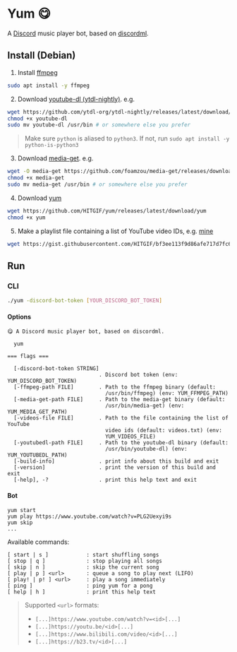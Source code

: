 # Yum 😋

A [Discord](https://discord.com/) music player bot, based on [discordml](https://github.com/ushitora-anqou/discordml).

## Install (Debian)
1. Install [ffmpeg](https://ffmpeg.org/)
```sh
sudo apt install -y ffmpeg
```
2. Download [youtube-dl (ytdl-nightly)](https://github.com/ytdl-org/ytdl-nightly). e.g.
```sh
wget https://github.com/ytdl-org/ytdl-nightly/releases/latest/download/youtube-dl
chmod +x youtube-dl
sudo mv youtube-dl /usr/bin # or somewhere else you prefer
```
> Make sure `python` is aliased to `python3`. If not, run `sudo apt install -y python-is-python3`
3. Download [media-get]([https://github.com/ytdl-org/ytdl-nightly](https://github.com/foamzou/media-get)). e.g.
```sh
wget -O media-get https://github.com/foamzou/media-get/releases/download/v0.2.13/media-get-0.2.13-linux
chmod +x media-get
sudo mv media-get /usr/bin # or somewhere else you prefer
```
4. Download [yum](https://github.com/HITGIF/yum)
```sh
wget https://github.com/HITGIF/yum/releases/latest/download/yum
chmod +x yum
```
5. Make a playlist file containing a list of YouTube video IDs, e.g. [mine](https://gist.github.com/HITGIF/bf3ee113f9d86afe717d7fc6a6731b8c)
```sh
wget https://gist.githubusercontent.com/HITGIF/bf3ee113f9d86afe717d7fc6a6731b8c/raw/57df953ab9ff70709825031559b1d5f1562f3ed1/videos.txt
```

## Run
### CLI
```sh
./yum -discord-bot-token [YOUR_DISCORD_BOT_TOKEN]
```
#### Options
```
😋 A Discord music player bot, based on discordml.

  yum 

=== flags ===

  [-discord-bot-token STRING]
                             . Discord bot token (env: YUM_DISCORD_BOT_TOKEN)
  [-ffmpeg-path FILE]        . Path to the ffmpeg binary (default:
                               /usr/bin/ffmpeg) (env: YUM_FFMPEG_PATH)
  [-media-get-path FILE]     . Path to the media-get binary (default:
                               /usr/bin/media-get) (env: YUM_MEDIA_GET_PATH)
  [-videos-file FILE]        . Path to the file containing the list of YouTube
                               video ids (default: videos.txt) (env:
                               YUM_VIDEOS_FILE)
  [-youtubedl-path FILE]     . Path to the youtube-dl binary (default:
                               /usr/bin/youtube-dl) (env: YUM_YOUTUBEDL_PATH)
  [-build-info]              . print info about this build and exit
  [-version]                 . print the version of this build and exit
  [-help], -?                . print this help text and exit
```
#### Bot
```
yum start
yum play https://www.youtube.com/watch?v=PLG2Uexyi9s
yum skip
...
```
Available commands:
```
[ start | s ]            : start shuffling songs
[ stop | q ]             : stop playing all songs
[ skip | n ]             : skip the current song
[ play | p ] <url>       : queue a song to play next (LIFO)
[ play! | p! ] <url>     : play a song immediately
[ ping ]                 : ping yum for a pong
[ help | h ]             : print this help text
```
> Supported `<url>` formats:
> - `[...]https://www.youtube.com/watch?v=<id>[...]`
> - `[...]https://youtu.be/<id>[...]`
> - `[...]https://www.bilibili.com/video/<id>[...]`
> - `[...]https://b23.tv/<id>[...]`
